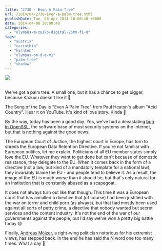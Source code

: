 ```yaml
---
title: "2730 - Even A Palm Tree"
url: /2014/04/2730-even-a-palm-tree.html
publishDate: Tue, 08 Apr 2014 18:00:48 +0000
date: 2014-04-08 20:00:48
categories: 
  - "olympus-m-zuiko-digital-25mm-f1-8"
tags: 
  - "austria"
  - "carinthia"
  - "karnten"
  - "olympus-om-d-e-m1"
  - "palm-tree"
  - "shadow"
---
```

<div class="container">
<div class="center"><a target="_blank" href="https://d25zfm9zpd7gm5.cloudfront.net/1200x1200/2014/20140404_133218_lr.jpg"><img src="https://d25zfm9zpd7gm5.cloudfront.net/0600x0600/2014/20140404_133218_lr.jpg" /></a></div>
</div>
<br />

We've got a palm tree. A small one, but it has a chance to get bigger, because Kazuuu doesn't like it 🙂

The Song of the Day is "Even A Palm Tree" from Paul Heaton's album "Acid Country". Hear it on YouTube. It's kind of love story. Kinda  🙂

By the way, today has been a good day. Yes, we've had a devastating <a href="http://heartbleed.com/" target="_blank">bug in OpenSSL</a>, the software base of most security systems on the Internet, but that is nothing against the good news:

The European Court of Justice, the highest court in Europe, has torn to shreds the European Data Retention Directive. If you're not familiar with European politics, let me explain. Politicians of all EU member states simply love the EU. Whatever they want to get done but can't because of domestic resistance, they delegate to the EU. When it comes back in the form of a directive (not a law, but kind of a mandatory template for a national law), they invariably blame the EU - and people tend to believe it. As a result, the image of the EU is much worse than it should be, but that's only natural for an institution that is constantly abused as a scapegoat.

It does not always turn out like that though. This time it was a European court that has annulled a directive that (of course) had been justified with the war on terror and child porn (as always), but that had mostly been used against all sorts of petty crime, a directive that nobody wanted but secret services and the content industry. It's not the end of the war of our governments against the people, but I'd say we've won a pretty big battle today 😄

Finally, <a href="https://en.wikipedia.org/wiki/Andreas_M%C3%B6lzer" target="_blank">Andreas Mölzer</a>, a right-wing politician notorious for his extremist views, has stepped back. In the end he has said the N word one too many times. What a day 🙂
